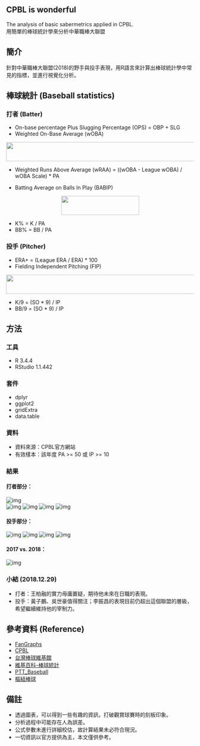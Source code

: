 ## CPBL is wonderful 
The analysis of basic sabermetrics applied in CPBL.     
用簡單的棒球統計學來分析中華職棒大聯盟     
   
## 簡介
針對中華職棒大聯盟(2018)的野手與投手表現，用R語言來計算出棒球統計學中常見的指標，並進行視覺化分析。             
    
## 棒球統計 (Baseball statistics) 
### 打者 (Batter)  
* On-base percentage Plus Slugging Percentage (OPS) = OBP + SLG
* Weighted On-Base Average (wOBA)   
<div align=center><img width="660" height="51" src='https://github.com/Guan-Yi/CPBL/blob/master/formula/woba_formula.jpg'/></div>  

* Weighted Runs Above Average (wRAA) = ((wOBA - League wOBA) / wOBA Scale) * PA  

* Batting Average on Balls In Play (BABIP)  
<div align=center><img width="209" height="51" src='https://github.com/Guan-Yi/CPBL/blob/master/formula/BABIP_formula.jpg'/></div>  

* K% =  K / PA  
* BB% = BB / PA  
     
### 投手 (Pitcher)
* ERA+ = (League ERA / ERA) * 100
* Fielding Independent Pitching (FIP)  
<div align=center><img width="545" height="51" src='https://github.com/Guan-Yi/CPBL/blob/master/formula/FIP_formula.jpg'/></div>  

* K/9 = (SO * 9) / IP   
* BB/9 = (SO * 9) / IP  
    
## 方法
### 工具
* R 3.4.4   
* RStudio 1.1.442
      
### 套件  
* dplyr  
* ggplot2    
* gridExtra  
* data.table     

### 資料
* 資料來源：CPBL官方網站
* 有效樣本：該年度 PA >= 50 或 IP >= 10
     
### 結果
#### 打者部分：
![img](https://github.com/Guan-Yi/CPBL/blob/master/result/woba_rbi.jpg)  
![img](https://github.com/Guan-Yi/CPBL/blob/master/result/wraa_g.jpg)
![img](https://github.com/Guan-Yi/CPBL/blob/master/result/babip_r.jpg)
![img](https://github.com/Guan-Yi/CPBL/blob/master/result/%E5%90%84%E9%9A%8A%E6%89%93%E8%80%85%E4%B8%89%E5%9C%8D%E7%9B%92%E7%8B%80%E5%9C%96.jpg)
![img](https://github.com/Guan-Yi/CPBL/blob/master/result/%E5%90%84%E9%9A%8A%E6%89%93%E8%80%85K%E5%92%8CBB%E7%9B%92%E7%8B%80%E5%9C%96.jpg)

#### 投手部分：    
![img](https://github.com/Guan-Yi/CPBL/blob/master/result/fip_era.jpg)
![img](https://github.com/Guan-Yi/CPBL/blob/master/result/fip_erap.jpg)
![img](https://github.com/Guan-Yi/CPBL/blob/master/result/k9_bb9.jpg)
![img](https://github.com/Guan-Yi/CPBL/blob/master/result/%E5%90%84%E9%9A%8A%E6%8A%95%E6%89%8B%E6%95%B8%E6%93%9A%E7%9B%92%E7%8B%80%E5%9C%96.jpg)

#### 2017 vs. 2018：
![img](https://github.com/Guan-Yi/CPBL/blob/master/result/%E6%89%93%E8%80%85%E4%B8%89%E5%9C%8D_1718%E6%AF%94%E8%BC%83.jpg)

### 小結 (2018.12.29)
* 打者：王柏融的實力毋庸置疑，期待他未來在日職的表現。
* 投手：黃子鵬、吳世豪值得關注；李振昌的表現目前仍超出這個聯盟的層級，希望繼續維持他的宰制力。

## 參考資料 (Reference)  
* [FanGraphs](https://www.fangraphs.com/library/)    
* [CPBL](http://www.cpbl.com.tw/stats/all.html)   
* [台灣棒球維基館](http://twbsball.dils.tku.edu.tw/wiki/index.php?title=%E9%A6%96%E9%A0%81)    
* [維基百科-棒球統計](https://zh.wikipedia.org/wiki/%E6%A3%92%E7%90%83%E7%B5%B1%E8%A8%88)
* [PTT_Baseball](https://www.ptt.cc/bbs/Baseball/M.1508090433.A.834.html)    
* [樞紐棒球](https://shunyubaseball.wordpress.com/)

## 備註
* 透過圖表，可以得到一些有趣的資訊，打破觀賞球賽時的刻板印象。
* 分析過程中可能存在人為誤差。   
* 公式參數未進行詳細校估，故計算結果未必符合現況。                           
* 一切資訊以官方提供為主，本文僅供參考。  
